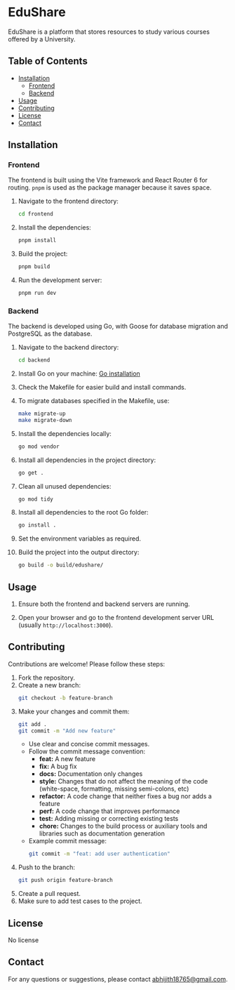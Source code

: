 # EduShare

EduShare is a platform that stores resources to study various courses offered by a University.

## Table of Contents
- [Installation](#installation)
  - [Frontend](#frontend)
  - [Backend](#backend)
- [Usage](#usage)
- [Contributing](#contributing)
- [License](#license)
- [Contact](#contact)

## Installation

### Frontend

The frontend is built using the Vite framework and React Router 6 for routing. `pnpm` is used as the package manager because it saves space.

1. Navigate to the frontend directory:
    ```bash
    cd frontend
    ```

2. Install the dependencies:
    ```bash
    pnpm install
    ```

3. Build the project:
    ```bash
    pnpm build
    ```

4. Run the development server:
    ```bash
    pnpm run dev
    ```

### Backend

The backend is developed using Go, with Goose for database migration and PostgreSQL as the database.

1. Navigate to the backend directory:
    ```bash
    cd backend
    ```

2. Install Go on your machine: [Go installation](https://go.dev/doc/install)

3. Check the Makefile for easier build and install commands.

4. To migrate databases specified in the Makefile, use:
    ```bash
    make migrate-up
    make migrate-down
    ```

5. Install the dependencies locally:
    ```bash
    go mod vendor
    ```

6. Install all dependencies in the project directory:
    ```bash
    go get .
    ```

7. Clean all unused dependencies:
    ```bash
    go mod tidy
    ```

8. Install all dependencies to the root Go folder:
    ```bash
    go install .
    ```

9. Set the environment variables as required.

10. Build the project into the output directory:
    ```bash
    go build -o build/edushare/
    ```

## Usage

1. Ensure both the frontend and backend servers are running.

2. Open your browser and go to the frontend development server URL (usually `http://localhost:3000`).

## Contributing

Contributions are welcome! Please follow these steps:

1. Fork the repository.
2. Create a new branch:
    ```bash
    git checkout -b feature-branch
    ```
3. Make your changes and commit them:
    ```bash
    git add .
    git commit -m "Add new feature"
    ```
   - Use clear and concise commit messages.
   - Follow the commit message convention:
     - **feat:** A new feature
     - **fix:** A bug fix
     - **docs:** Documentation only changes
     - **style:** Changes that do not affect the meaning of the code (white-space, formatting, missing semi-colons, etc)
     - **refactor:** A code change that neither fixes a bug nor adds a feature
     - **perf:** A code change that improves performance
     - **test:** Adding missing or correcting existing tests
     - **chore:** Changes to the build process or auxiliary tools and libraries such as documentation generation
   - Example commit message:
     ```bash
     git commit -m "feat: add user authentication"
     ```
4. Push to the branch:
    ```bash
    git push origin feature-branch
    ```
5. Create a pull request.
6. Make sure to add test cases to the project.

## License

No license

## Contact

For any questions or suggestions, please contact [abhijith18765@gmail.com](mailto:abhijith18765@gmail.com).
